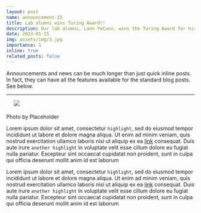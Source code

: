 ```yaml
---
layout: post
name: announcement-15
title: Lab alumni wins Turing Award!!
description: Our lab alumni, Lann YeCunn, wins the Turing Award for his groundbreaking work in computer science. He was a PhD student in our lab from 2000-2005. He is currently a professor at MIT. He is the first person of Asian descent to win the award. He is also the first person to win the award for work in computer vision. He is the 3rd person to win the award from our lab.
date: 2023-01-15
img: assets/img/3.jpg
importance: 1 
inline: true
related_posts: false
---
```


Announcements and news can be much longer than just quick inline posts. In fact, they can have all the features available for the standard blog posts. See below.

---

<img src="https://via.placeholder.com/150" align="center" style="margin-left: 20px; margin-bottom: 20px;"/>
<figcaption>Photo by Placeholder</figcaption>

Lorem ipsum dolor sit amet, consectetur `highlight`, sed do eiusmod tempor incididunt ut labore et dolore magna aliqua. Ut enim ad minim veniam, quis nostrud exercitation ullamco laboris nisi ut aliquip ex ea [link](/al-folio/publications/) consequat. Duis aute irure `another highlight` in voluptate velit esse cillum dolore eu fugiat nulla pariatur. Excepteur sint occaecat cupidatat non proident, sunt in culpa qui officia deserunt mollit anim id est laborum

Lorem ipsum dolor sit amet, consectetur `highlight`, sed do eiusmod tempor incididunt ut labore et dolore magna aliqua. Ut enim ad minim veniam, quis nostrud exercitation ullamco laboris nisi ut aliquip ex ea [link](/al-folio/publications/) consequat. Duis aute irure `another highlight` in voluptate velit esse cillum dolore eu fugiat nulla pariatur. Excepteur sint occaecat cupidatat non proident, sunt in culpa qui officia deserunt mollit anim id est laborum
